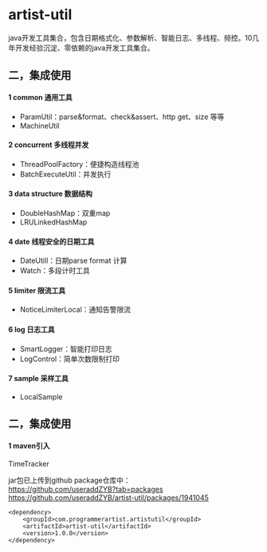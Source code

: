 # artist-util
java开发工具集合，包含日期格式化、参数解析、智能日志、多线程、频控。10几年开发经验沉淀、零依赖的java开发工具集合。


## 二，集成使用

#### 1 common 通用工具  

* ParamUtil：parse&format、check&assert、http get、size 等等  
* MachineUtil

#### 2 concurrent 多线程并发  

* ThreadPoolFactory：便捷构造线程池
* BatchExecuteUtil：并发执行

#### 3 data structure 数据结构  

* DoubleHashMap：双重map
* LRULinkedHashMap

#### 4 date 线程安全的日期工具  

* DateUtill：日期parse format 计算
* Watch：多段计时工具

#### 5 limiter 限流工具  

* NoticeLimiterLocal：通知告警限流

#### 6 log 日志工具  

* SmartLogger：智能打印日志
* LogControl：简单次数限制打印

#### 7 sample 采样工具  

* LocalSample


## 二，集成使用

#### 1 maven引入

TimeTracker  

jar包已上传到github package仓库中：  
https://github.com/useraddZYB?tab=packages   
https://github.com/useraddZYB/artist-util/packages/1941045

```
<dependency>
    <groupId>com.programmerartist.artistutil</groupId>
    <artifactId>artist-util</artifactId>
    <version>1.0.0</version>
</dependency>
```  
